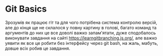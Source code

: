 # Git Basics
Зрозумів як працює гіт та для чого потрібена система контролю версій, але до кінця ще не склалося у повну картину в голові, багато команд та аргументів до них це все доволі важко запам'ятати, дуже сподобалось виконувати завдання на сайті https://learngitbranching.js.org/, але важко уявити як все це робити без інтерфейсу через git bash, на жаль, мабуть, довше всіх робив це завдання.
